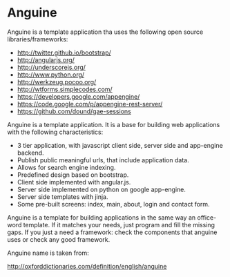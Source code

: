 Anguine
=======

Anguine is a template application tha uses the following open source libraries/frameworks:

* http://twitter.github.io/bootstrap/
* http://angularjs.org/
* http://underscorejs.org/
* http://www.python.org/
* http://werkzeug.pocoo.org/
* http://wtforms.simplecodes.com/
* https://developers.google.com/appengine/
* https://code.google.com/p/appengine-rest-server/
* https://github.com/dound/gae-sessions


Anguine is a template application. It is a base for building web applications with the following characteristics:

* 3 tier application, with javascript client side, server side and app-engine backend.
* Publish public meaningful urls, that include application data.
* Allows for search engine indexing.
* Predefined design based on bootstrap.
* Client side implemented with angular.js.
* Server side implemented on python on google app-engine.
* Server side templates with jinja.
* Some pre-built screens: index, main, about, login and contact form.
	
Anguine is a template for building applications in the same way	an office-word template. If it matches your needs, just program and fill the missing gaps.
If you just a need a framework: check the components that anguine uses or check any good framework.


Anguine name is taken from:

http://oxforddictionaries.com/definition/english/anguine
